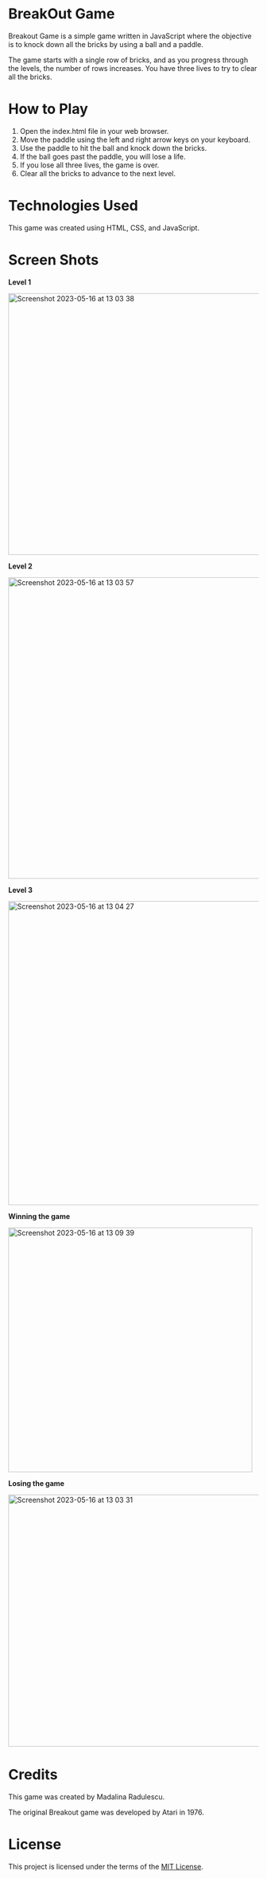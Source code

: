 # BreakOut Game
Breakout Game is a simple game written in JavaScript where the objective is to knock down all the bricks by using a ball and a paddle.

The game starts with a single row of bricks, and as you progress through the levels, the number of rows increases. You have three lives to try to clear all the bricks.

# How to Play
1. Open the index.html file in your web browser.
2. Move the paddle using the left and right arrow keys on your keyboard.
3. Use the paddle to hit the ball and knock down the bricks.
4. If the ball goes past the paddle, you will lose a life.
5. If you lose all three lives, the game is over.
6. Clear all the bricks to advance to the next level.

# Technologies Used
This game was created using HTML, CSS, and JavaScript.

# Screen Shots
**Level 1**

<img width="525" alt="Screenshot 2023-05-16 at 13 03 38" src="https://github.com/MadalinaRadulescu/BreakOut-Game/assets/101947079/1cbc1233-fbc9-4512-896c-cb42a51ec912">

**Level 2**

<img width="605" alt="Screenshot 2023-05-16 at 13 03 57" src="https://github.com/MadalinaRadulescu/BreakOut-Game/assets/101947079/228f91c4-ee58-40e5-90ed-606e32dc165d">

**Level 3**

<img width="610" alt="Screenshot 2023-05-16 at 13 04 27" src="https://github.com/MadalinaRadulescu/BreakOut-Game/assets/101947079/0ea9d134-bed0-4e0a-9678-1ce09a03d552">

**Winning the game**

<img width="491" alt="Screenshot 2023-05-16 at 13 09 39" src="https://github.com/MadalinaRadulescu/BreakOut-Game/assets/101947079/9de7221b-ca9b-468c-9e1d-15dc8d3ac096">

**Losing the game**

<img width="506" alt="Screenshot 2023-05-16 at 13 03 31" src="https://github.com/MadalinaRadulescu/BreakOut-Game/assets/101947079/59d10274-7417-497d-8fff-f23cd35248fe">

# Credits
This game was created by Madalina Radulescu.

The original Breakout game was developed by Atari in 1976.

# License
This project is licensed under the terms of the [MIT License](https://choosealicense.com/licenses/mit/).

